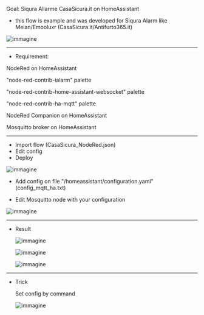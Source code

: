 Goal: Siqura Allarme CasaSicura.it on HomeAssistant

-  this flow is example and was developed for Siqura Alarm like Meian/Emooluxr (CasaSicura.it/Antifurto365.it)
  
![immagine](https://github.com/sdavides/sdavides-meian-Siqura_CasaSicuraAlarm-Homeassistant/assets/31100253/4bd246c2-d8a4-4c44-9af6-84b9ed796af7)


---

- Requirement:

NodeRed on HomeAssistant 

"node-red-contrib-ialarm" palette

"node-red-contrib-home-assistant-websocket" palette

"node-red-contrib-ha-mqtt" palette

NodeRed Companion on HomeAssistant

Mosquitto broker on HomeAssistant

---

- Import flow (CasaSicura_NodeRed.json)
- Edit config
- Deploy

![immagine](https://github.com/sdavides/sdavides-meian-Siqura_CasaSicuraAlarm-Homeassistant/assets/31100253/423bf18e-417a-46bd-9542-e77cf82b51e4)



- Add config on file "/homeassistant/configuration.yaml" (config_mqtt_ha.txt)

- Edit Mosquitto node with your configuration

 ![immagine](https://github.com/sdavides/sdavides-meian-Siqura_CasaSicuraAlarm-Homeassistant/assets/31100253/9136f59f-7764-4ed9-95ec-9aab2677dd43)


---

- Result

  ![immagine](https://github.com/sdavides/sdavides-meian-Siqura_CasaSicuraAlarm-Homeassistant/assets/31100253/f7406c82-380a-4595-9d9b-8b4eacdd5020)


  ![immagine](https://github.com/sdavides/sdavides-meian-Siqura_CasaSicuraAlarm-Homeassistant/assets/31100253/2f4d4eef-ff4a-40a0-aa12-b7f23a52402b)


  ![immagine](https://github.com/sdavides/sdavides-meian-Siqura_CasaSicuraAlarm-Homeassistant/assets/31100253/7af50db1-1f0e-4914-a74a-75693dabd16d)


---

- Trick
  
  Set config by command

  ![immagine](https://github.com/sdavides/sdavides-meian-Siqura_CasaSicuraAlarm-Homeassistant/assets/31100253/3bc5f269-97ed-442e-aab0-ed2511a05f2c)


